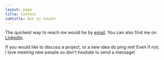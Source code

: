 ```yaml
---
layout: page
title: Contact
subtitle: Get in touch!
---
```


The quickest way to reach me would be by [email](mailto:ukbharani@gmail.com). You can also find me on [LinkedIn](https://www.linkedin.com/in/bharani-ujjaini-kempaiah). 

If you would like to discuss a project, or a new idea do ping me! Even if not, I love meeting new people so don't hesitate to send a message!
